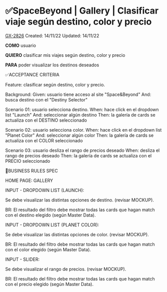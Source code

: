 # ✅SpaceBeyond | Gallery | Clasificar viaje según destino, color y precio

[GX-2826](https://upexgalaxy3.atlassian.net/browse/GX-2826) Created: 14/11/22 Updated: 14/11/22

**COMO** usuario

**QUIERO** clasificar mis viajes según destino, color y precio

**PARA** poder visualizar los destinos deseados

✅ACCEPTANCE CRITERIA

Feature: clasificar según destino, color y precio.

Background:
  Given: usuario tiene acceso al site "Space&Beyond"
  And: busca destino con el "Destiny Selector"
    
Scenario 01: usuario selecciona destino.
  When: hace click en el dropdown list "Launch"
  And: seleccionar algún destino
  Then: la galería de cards se actualiza con el DESTINO seleccionado
  
Scenario 02: usuario selecciona color.
  When: hace click en el dropdown list "Planet Color"
  And: seleccionar algún color
  Then: la galería de cards se actualiza con el COLOR seleccionado

Scenario 03: usuario desliza el rango de precios deseado
  When: desliza el rango de precios deseado
  Then: la galería de cards se actualiza con el PRECIO seleccionado

  🚩BUSINESS RULES SPEC

HOME PAGE: GALLERY

INPUT -  DROPDOWN LIST (LAUNCH):

Se debe visualizar las distintas opciones de destino. (revisar MOCKUP).

BR: El resultado del filtro debe mostrar todas las cards que hagan match con el destino elegido (según Master Data).

INPUT -  DROPDOWN LIST (PLANET COLOR):

Se debe visualizar las distintas opciones de color. (revisar MOCKUP).

BR: El resultado del filtro debe mostrar todas las cards que hagan match con el color elegido (según Master Data).

INPUT - SLIDER:

Se debe visualizar el rango de precios. (revisar MOCKUP).

BR: El resultado del filtro debe mostrar todas las cards que hagan match con el precio elegido (según Master Data).